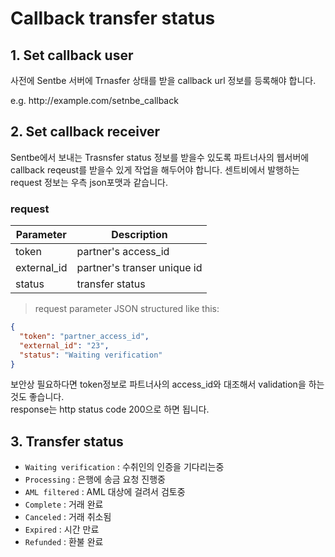 # Callback transfer status

## 1. Set callback user
사전에 Sentbe 서버에 Trnasfer 상태를 받을 callback url 정보를 등록해야 합니다.

<aside class="notice">
e.g. http://example.com/setnbe_callback
</aside>

## 2. Set callback receiver
Sentbe에서 보내는 Trasnsfer status 정보를 받을수 있도록 파트너사의 웹서버에 callback reqeust를 받을수 있게 작업을 해두어야 합니다. 센트비에서 발행하는 request 정보는 우측 json포맷과 같습니다.

### request
Parameter | Description
--------- | -----------
token | partner's access_id
external_id | partner's transer unique id
status | transfer status

> request parameter JSON structured like this:

```json
{
  "token": "partner_access_id",
  "external_id": "23",
  "status": "Waiting verification"
}
```

<aside class="notice">
보안상 필요하다면 token정보로 파트너사의 access_id와 대조해서 validation을 하는것도 좋습니다.
</aside>

<aside class="notice">
response는 http status code 200으로 하면 됩니다.
</aside>

## 3. Transfer status

- <code>Waiting verification</code>
: 수취인의 인증을 기다리는중
- <code>Processing</code>
: 은행에 송금 요청 진행중
- <code>AML filtered</code>
: AML 대상에 걸려서 검토중
- <code>Complete</code>
: 거래 완료
- <code>Canceled</code>
: 거래 취소됨
- <code>Expired</code>
: 시간 만료
- <code>Refunded</code>
: 환불 완료
